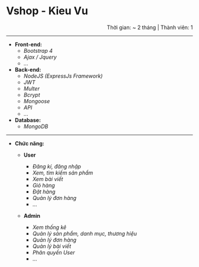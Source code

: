 # Vshop - Kieu Vu

<p style='text-align: right;'>Thời gian: ~ 2 tháng | Thành viên: 1</p>

---

- **Front-end:**
  - _Bootstrap 4_
  - _Ajax / Jquery_
  - _..._
- **Back-end:**
  - _NodeJS (ExpressJs Framework)_
  - _JWT_
  - _Multer_
  - _Bcrypt_
  - _Mongoose_
  - _API_
  - _..._
- **Database:**
  - _MongoDB_

---

- **Chức năng:**

  - **User**

    - _Đăng kí, đăng nhập_
    - _Xem, tìm kiếm sản phẩm_
    - _Xem bài viết_
    - _Giỏ hàng_
    - _Đặt hàng_
    - _Quản lý đơn hàng_
    - _..._

  - **Admin**

    - _Xem thống kê_
    - _Quản lý sản phẩm, danh mục, thương hiệu_
    - _Quản lý đơn hàng_
    - _Quản lý bài viết_
    - _Phân quyền User_
    - _..._

